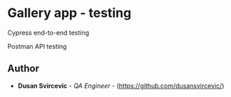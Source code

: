 # Gallery app - testing

Cypress end-to-end testing
 
Postman API testing

## Author

* **Dusan Svircevic** - *QA Engineer* - (https://github.com/dusansvircevic/)
